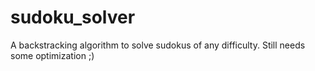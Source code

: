 # sudoku_solver
A backstracking algorithm to solve sudokus of any difficulty. 
Still needs some optimization ;)
